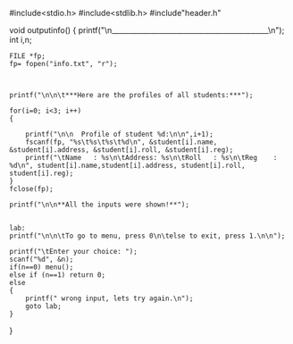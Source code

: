 #include<stdio.h>
#include<stdlib.h>
#include"header.h"

void outputinfo()
{
    printf("\n____________________________________________\n");
    int i,n;

    FILE *fp;
    fp= fopen("info.txt", "r");



    printf("\n\n\t***Here are the profiles of all students:***");

    for(i=0; i<3; i++)
    {

        printf("\n\n  Profile of student %d:\n\n",i+1);
        fscanf(fp, "%s\t%s\t%s\t%d\n", &student[i].name, &student[i].address, &student[i].roll, &student[i].reg);
        printf("\tName   : %s\n\tAddress: %s\n\tRoll   : %s\n\tReg    : %d\n", student[i].name,student[i].address, student[i].roll, student[i].reg);
    }
    fclose(fp);

    printf("\n\n**All the inputs were shown!**");


    lab:
    printf("\n\n\tTo go to menu, press 0\n\telse to exit, press 1.\n\n");

    printf("\tEnter your choice: ");
    scanf("%d", &n);
    if(n==0) menu();
    else if (n==1) return 0;
    else
    {
        printf(" wrong input, lets try again.\n");
        goto lab;
    }
}

